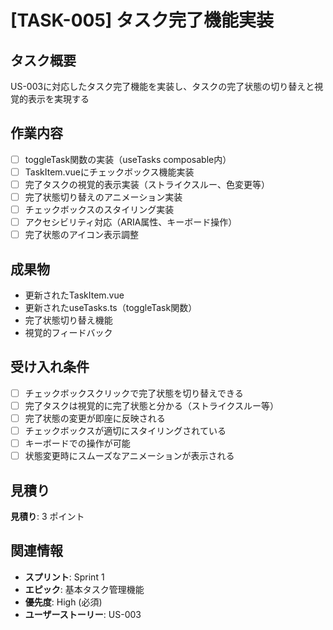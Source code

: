 # [TASK-005] タスク完了機能実装

## タスク概要
US-003に対応したタスク完了機能を実装し、タスクの完了状態の切り替えと視覚的表示を実現する

## 作業内容
- [ ] toggleTask関数の実装（useTasks composable内）
- [ ] TaskItem.vueにチェックボックス機能実装
- [ ] 完了タスクの視覚的表示実装（ストライクスルー、色変更等）
- [ ] 完了状態切り替えのアニメーション実装
- [ ] チェックボックスのスタイリング実装
- [ ] アクセシビリティ対応（ARIA属性、キーボード操作）
- [ ] 完了状態のアイコン表示調整

## 成果物
- 更新されたTaskItem.vue
- 更新されたuseTasks.ts（toggleTask関数）
- 完了状態切り替え機能
- 視覚的フィードバック

## 受け入れ条件
- [ ] チェックボックスクリックで完了状態を切り替えできる
- [ ] 完了タスクは視覚的に完了状態と分かる（ストライクスルー等）
- [ ] 完了状態の変更が即座に反映される
- [ ] チェックボックスが適切にスタイリングされている
- [ ] キーボードでの操作が可能
- [ ] 状態変更時にスムーズなアニメーションが表示される

## 見積り
**見積り**: 3 ポイント

## 関連情報
- **スプリント**: Sprint 1
- **エピック**: 基本タスク管理機能
- **優先度**: High (必須)
- **ユーザーストーリー**: US-003
